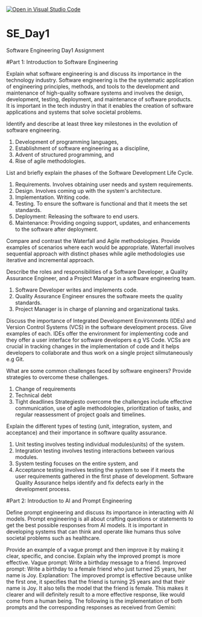 [![Open in Visual Studio Code](https://classroom.github.com/assets/open-in-vscode-2e0aaae1b6195c2367325f4f02e2d04e9abb55f0b24a779b69b11b9e10269abc.svg)](https://classroom.github.com/online_ide?assignment_repo_id=18363447&assignment_repo_type=AssignmentRepo)
# SE_Day1
Software Engineering Day1 Assignment

#Part 1: Introduction to Software Engineering

Explain what software engineering is and discuss its importance in the technology industry.
Software engineering is the the systematic application of engineering principles, methods, and tools to the development and maintenance of high-quality software systems and involves the design, development, testing, deployment, and maintenance of software products. It is important in the tech industry in that it enables the creation of software applications and systems that solve societal problems.

Identify and describe at least three key milestones in the evolution of software engineering.
1. Development of programming languages,
2. Establishment of software engineering as a discipline,
3. Advent of structured programming, and
4. Rise of agile methodologies.

List and briefly explain the phases of the Software Development Life Cycle.
1. Requirements. Involves obtaining user needs and system requirements.
2. Design. Involves coming up with the system's architecture.
3. Implementation. Writing code.
4. Testing. To ensure the software is functional and that it meets the set standards.
5. Deployment: Releasing the software to end users.
6. Maintenance: Providing ongoing support, updates, and enhancements to the software after deployment.

Compare and contrast the Waterfall and Agile methodologies. Provide examples of scenarios where each would be appropriate.
Waterfall involves sequential approach with distinct phases while agile methodologies use iterative and incremental approach.

Describe the roles and responsibilities of a Software Developer, a Quality Assurance Engineer, and a Project Manager in a software engineering team.
1. Software Developer writes and implements code.
2. Quality Assurance Engineer ensures the software meets the quality standards.
3. Project Manager is in charge of planning and organizational tasks.

Discuss the importance of Integrated Development Environments (IDEs) and Version Control Systems (VCS) in the software development process. Give examples of each.
IDEs offer the environment for implementing code and they offer a user interface for software developers e.g VS Code. VCSs are crucial in tracking changes in the implementation of code and it helps developers to collaborate and thus work on a single project silmutaneously e.g Git.

What are some common challenges faced by software engineers? Provide strategies to overcome these challenges.
1. Change of requirements
2. Technical debt
3. Tight deadlines
Strategiesto overcome the challenges include effective communication, use of agile methodologies, prioritization of tasks, and regular reassessment of project goals and timelines.

Explain the different types of testing (unit, integration, system, and acceptance) and their importance in software quality assurance.
1. Unit testing involves testing individual modules(units) of the system.
2. Integration testing involves testing interactions between various modules.
3. System testing focuses on the entire system, and
4. Acceptance testing involves testing the system to see if it meets the user requirements gathered in the first phase of development.
Software Quality Assurance helps identify and fix defects early in the development process.

#Part 2: Introduction to AI and Prompt Engineering


Define prompt engineering and discuss its importance in interacting with AI models.
Prompt engineering is all about crafting questions or statements to get the best possible responses from AI models.
It is important in developing systems that can think and operate like humans thus solve societal problems such as healthcare.

Provide an example of a vague prompt and then improve it by making it clear, specific, and concise. Explain why the improved prompt is more effective.
Vague prompt: Write a birthday message to a friend.
Improved prompt: Write a birthday to a female friend who just turned 25 years, her name is Joy.
Explanation: The improved prompt is effective because unlike the first one, it specifies that the friend is turning 25 years and that their name is Joy. It also tells the model that the friend is female. This makes it clearer and will definitely result to a more effective response, like would come from a human being.
The following is the implementation of both prompts and the corresponding responses as received from Gemini:

